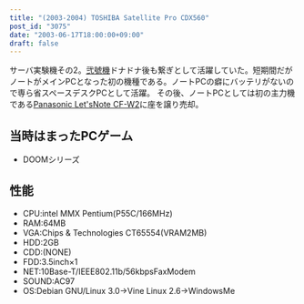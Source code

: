 ```yaml
---
title: "(2003-2004) TOSHIBA Satellite Pro CDX560"
post_id: "3075"
date: "2003-06-17T18:00:00+09:00"
draft: false
---
```



サーバ実験機その2。[弐號機](/homebuilt-3)ドナドナ後も繋ぎとして活躍していた。短期間だがノートがメインPCとなった初の機種である。ノートPCの癖にバッテリがないので専ら省スペースデスクPCとして活躍。  その後、ノートPCとしては初の主力機である[Panasonic Let'sNote CF-W2](/cf-w2d)に座を譲り売却。
## 当時はまったPCゲーム


  * DOOMシリーズ
## 性能

  * CPU:intel MMX Pentium(P55C/166MHz)
  * RAM:64MB
  * VGA:Chips & Technologies CT65554(VRAM2MB)
  * HDD:2GB
  * CDD:(NONE)
  * FDD:3.5inch×1
  * NET:10Base-T/IEEE802.11b/56kbpsFaxModem
  * SOUND:AC97
  * OS:Debian GNU/Linux 3.0→Vine Linux 2.6→WindowsMe
